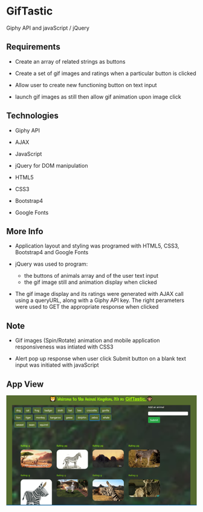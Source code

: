 # GifTastic

Giphy API and javaScript / jQuery

## Requirements

- Create an array of related strings as buttons 

- Create a set of gif images and ratings when a particular button is clicked

- Allow user to create new functioning button on text input

- launch gif images as still then allow gif animation upon image click

## Technologies 

- Giphy API

- AJAX

- JavaScript

- jQuery for DOM manipulation

- HTML5

- CSS3

- Bootstrap4

- Google Fonts

## More Info

- Application layout and styling was programed with HTML5, CSS3, Bootstrap4 and Google Fonts

- jQuery was used to program:

    * the buttons of animals array and of the user text input
    * the gif image still and animation display when clicked

- The gif image display and its ratings were generated with AJAX call using a queryURL, along with a Giphy API key. The right perameters were used to GET the appropriate response when clicked

## Note

- Gif images (Spin/Rotate) animation and mobile application responsiveness was intiated with CSS3

- Alert pop up response when user click Submit button on a blank text input was initiated with javaScript

## App View

<a href="https://dennis-the14th-web.github.io/GifTastic/"><img src="assets/css/images/giftastic.PNG" ></a>